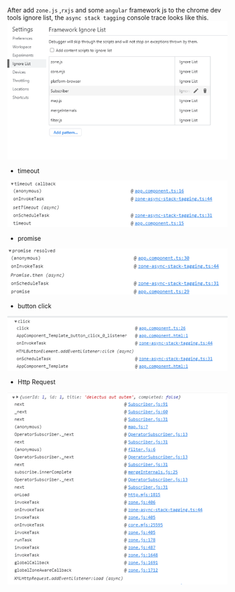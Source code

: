 After add `zone.js` ,`rxjs` and some `angular` framework js to the chrome dev tools ignore list,
the `async stack tagging` console trace looks like this.
![ignore](./screenshots/ignore.png)

- timeout

![timeout](./screenshots/timeout.png)

- promise

![promise](./screenshots/promise.png)

- button click

![click](./screenshots/click.png)

- Http Request

![http](./screenshots/xhr.png)

